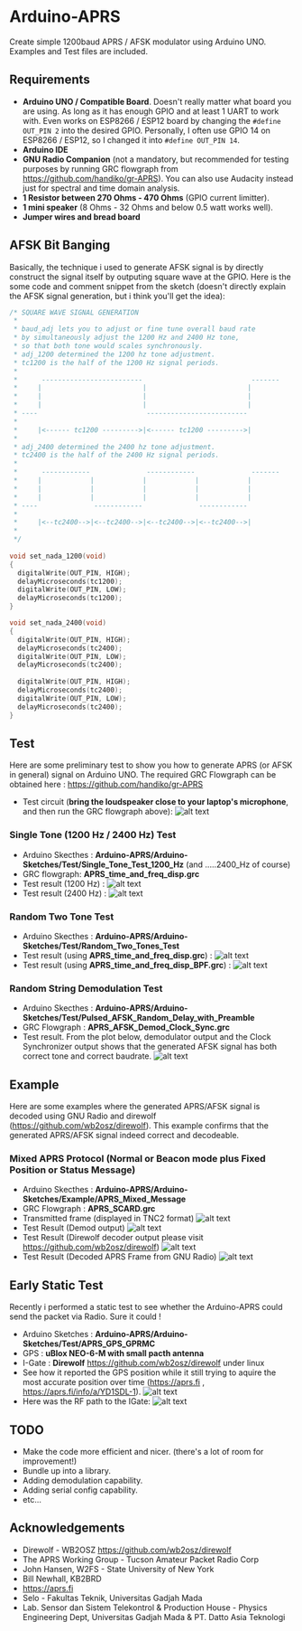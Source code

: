 # Arduino-APRS
Create simple 1200baud APRS / AFSK modulator using Arduino UNO.
Examples and Test files are included.

## Requirements
* **Arduino UNO / Compatible Board**. Doesn't really matter what board you are using. As long as it has enough GPIO and at least 1 UART to work with. Even works on ESP8266 / ESP12 board by changing the `#define OUT_PIN 2` into the desired GPIO. Personally, I often use GPIO 14 on ESP8266 / ESP12, so I changed it into `#define OUT_PIN 14`.
* **Arduino IDE**
* **GNU Radio Companion** (not a mandatory, but recommended for testing purposes by running GRC flowgraph from https://github.com/handiko/gr-APRS). You can also use Audacity instead just for spectral and time domain analysis.
* **1 Resistor between 270 Ohms - 470 Ohms** (GPIO current limitter).
* **1 mini speaker** (8 Ohms - 32 Ohms and below 0.5 watt works well).
* **Jumper wires and bread board**

## AFSK Bit Banging
Basically, the technique i used to generate AFSK signal is by directly construct the signal itself by outputing square wave at the GPIO. Here is the some code and comment snippet from the sketch (doesn't directly explain the AFSK signal generation, but i think you'll get the idea):
```c
/* SQUARE WAVE SIGNAL GENERATION
 * 
 * baud_adj lets you to adjust or fine tune overall baud rate
 * by simultaneously adjust the 1200 Hz and 2400 Hz tone,
 * so that both tone would scales synchronously.
 * adj_1200 determined the 1200 hz tone adjustment.
 * tc1200 is the half of the 1200 Hz signal periods.
 * 
 *      -------------------------                           -------
 *     |                         |                         |
 *     |                         |                         |
 *     |                         |                         |
 * ----                           -------------------------
 * 
 *     |<------ tc1200 --------->|<------ tc1200 --------->|
 *     
 * adj_2400 determined the 2400 hz tone adjustment.
 * tc2400 is the half of the 2400 Hz signal periods.
 * 
 *      ------------              ------------              -------
 *     |            |            |            |            |
 *     |            |            |            |            |            
 *     |            |            |            |            |
 * ----              ------------              ------------
 * 
 *     |<--tc2400-->|<--tc2400-->|<--tc2400-->|<--tc2400-->|
 *     
 */
 
void set_nada_1200(void)
{
  digitalWrite(OUT_PIN, HIGH);
  delayMicroseconds(tc1200);
  digitalWrite(OUT_PIN, LOW);
  delayMicroseconds(tc1200);
}

void set_nada_2400(void)
{
  digitalWrite(OUT_PIN, HIGH);
  delayMicroseconds(tc2400);
  digitalWrite(OUT_PIN, LOW);
  delayMicroseconds(tc2400);
  
  digitalWrite(OUT_PIN, HIGH);
  delayMicroseconds(tc2400);
  digitalWrite(OUT_PIN, LOW);
  delayMicroseconds(tc2400);
}

```
 
## Test
Here are some preliminary test to show you how to generate APRS (or AFSK in general) signal on Arduino UNO.
The required GRC Flowgraph can be obtained here : https://github.com/handiko/gr-APRS
* Test circuit (**bring the loudspeaker close to your laptop's microphone**, and then run the GRC flowgraph above):
![alt text](https://github.com/handiko/Arduino-APRS/blob/master/Pics/AFSK_Test_Circuit.png)

### Single Tone (1200 Hz / 2400 Hz) Test
* Arduino Skecthes : **Arduino-APRS/Arduino-Sketches/Test/Single_Tone_Test_1200_Hz** (and .....2400_Hz of course)
* GRC flowgraph: **APRS_time_and_freq_disp.grc**
* Test result (1200 Hz) :
![alt text](https://github.com/handiko/Arduino-APRS/blob/master/Pics/single_tone_1200_test.png)
* Test result (2400 Hz) :
![alt text](https://github.com/handiko/Arduino-APRS/blob/master/Pics/single_tone_2400_test.png)

### Random Two Tone Test
* Arduino Skecthes : **Arduino-APRS/Arduino-Sketches/Test/Random_Two_Tones_Test**
* Test result (using **APRS_time_and_freq_disp.grc**) :
![alt text](https://github.com/handiko/Arduino-APRS/blob/master/Pics/two_tone_test.png)
* Test result (using **APRS_time_and_freq_disp_BPF.grc**) :
![alt text](https://github.com/handiko/Arduino-APRS/blob/master/Pics/two_tone_test_bpf.png)

### Random String Demodulation Test
* Arduino Skecthes : **Arduino-APRS/Arduino-Sketches/Test/Pulsed_AFSK_Random_Delay_with_Preamble**
* GRC Flowgraph : **APRS_AFSK_Demod_Clock_Sync.grc**
* Test result. From the plot below, demodulator output and the Clock Synchronizer output shows that the generated AFSK signal has both correct tone and correct baudrate.
![alt text](https://github.com/handiko/Arduino-APRS/blob/master/Pics/random_string_demod.png)

## Example
Here are some examples where the generated APRS/AFSK signal is decoded using GNU Radio and direwolf (https://github.com/wb2osz/direwolf). This example confirms that the generated APRS/AFSK signal indeed correct and decodeable.

### Mixed APRS Protocol (Normal or Beacon mode plus Fixed Position or Status Message)
* Arduino Skecthes : **Arduino-APRS/Arduino-Sketches/Example/APRS_Mixed_Message**
* GRC Flowgraph : **APRS_SCARD.grc**
* Transmitted frame (displayed in TNC2 format)
![alt text](https://github.com/handiko/Arduino-APRS/blob/master/Pics/aprs_serial_monitor_debug.png)
* Test Result (Demod output)
![alt text](https://github.com/handiko/Arduino-APRS/blob/master/Pics/aprs_demod_output.png)
* Test Result (Direwolf decoder output please visit https://github.com/wb2osz/direwolf)
![alt text](https://github.com/handiko/Arduino-APRS/blob/master/Pics/aprs_direwolf_decode.png)
* Test Result (Decoded APRS Frame from GNU Radio)
![alt text](https://github.com/handiko/Arduino-APRS/blob/master/Pics/telnet_aprs_decode_output.png)

## Early Static Test
Recently i performed a static test to see whether the Arduino-APRS could send the packet via Radio. Sure it could !
* Arduino Sketches : **Arduino-APRS/Arduino-Sketches/Test/APRS_GPS_GPRMC**
* GPS : **uBlox NEO-6-M with small pacth antenna**
* I-Gate : **Direwolf** https://github.com/wb2osz/direwolf under linux
* See how it reported the GPS position while it still trying to aquire the most accurate position over time (https://aprs.fi , https://aprs.fi/info/a/YD1SDL-1).
![alt text](https://github.com/handiko/Arduino-APRS/blob/master/Pics/static_test_zoom.png)
* Here was the RF path to the IGate:
![alt text](https://github.com/handiko/Arduino-APRS/blob/master/Pics/RF_path.png)

## TODO
* Make the code more efficient and nicer. (there's a lot of room for improvement!)
* Bundle up into a library.
* Adding demodulation capability.
* Adding serial config capability.
* etc...

## Acknowledgements
* Direwolf - WB2OSZ https://github.com/wb2osz/direwolf
* The APRS Working Group - Tucson Amateur Packet Radio Corp
* John Hansen, W2FS - State University of New York
* Bill Newhall, KB2BRD
* https://aprs.fi
* Selo - Fakultas Teknik, Universitas Gadjah Mada
* Lab. Sensor dan Sistem Telekontrol & Production House - Physics Engineering Dept, Universitas Gadjah Mada
& PT. Datto Asia Teknologi

